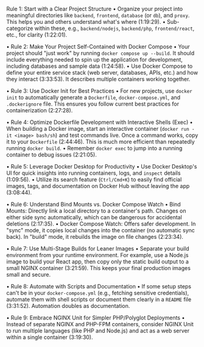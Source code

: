 Rule 1: Start with a Clear Project Structure
•	Organize your project into meaningful directories like `backend`, `frontend`, `database` (or `db`), and `proxy`. This helps you and others understand what's where (1:19:29).
•	Sub-categorize within these, e.g., `backend/nodejs`, `backend/php`, `frontend/react`, etc., for clarity (1:22:01).

•	Rule 2: Make Your Project Self-Contained with Docker Compose
•	Your project should "just work" by running `docker compose up --build`. It should include everything needed to spin up the application for development, including databases and sample data (1:24:58).
•	Use Docker Compose to define your entire service stack (web server, databases, APIs, etc.) and how they interact (3:33:53). It describes multiple containers working together.

•	Rule 3: Use Docker Init for Best Practices
•	For new projects, use `docker init` to automatically generate a `Dockerfile`, `docker-compose.yml`, and `.dockerignore` file. This ensures you follow current best practices for containerization (2:27:28).

•	Rule 4: Optimize Dockerfile Development with Interactive Shells (Exec)
•	When building a Docker image, start an interactive container (`docker run -it <image> bash/sh`) and test commands live. Once a command works, copy it to your `Dockerfile` (2:44:46). This is much more efficient than repeatedly running `docker build`.
•	Remember `docker exec` to jump into a running container to debug issues (2:21:05).

•	Rule 5: Leverage Docker Desktop for Productivity
•	Use Docker Desktop's UI for quick insights into running containers, logs, and `inspect` details (1:09:56).
•	Utilize its search feature (`Ctrl/Cmd+K`) to easily find official images, tags, and documentation on Docker Hub without leaving the app (3:08:44).

•	Rule 6: Understand Bind Mounts vs. Docker Compose Watch
•	Bind Mounts: Directly link a local directory to a container's path. Changes on either side sync automatically, which can be dangerous for accidental deletions (2:17:35).
•	Docker Compose Watch: Offers safer development. In "sync" mode, it copies local changes into the container (no automatic sync back). In "build" mode, it rebuilds the image on file changes (2:23:34).

•	Rule 7: Use Multi-Stage Builds for Leaner Images
•	Separate your build environment from your runtime environment. For example, use a Node.js image to build your React app, then copy only the static build output to a small NGINX container (3:21:59). This keeps your final production images small and secure.

•	Rule 8: Automate with Scripts and Documentation
•	If some setup steps can't be in your `docker-compose.yml` (e.g., fetching sensitive credentials), automate them with shell scripts or document them clearly in a `README` file (3:31:52). Automation doubles as documentation.

•	Rule 9: Embrace NGINX Unit for Simpler PHP/Polyglot Deployments
•	Instead of separate NGINX and PHP-FPM containers, consider NGINX Unit to run multiple languages (like PHP and Node.js) and act as a web server within a single container (3:19:30).